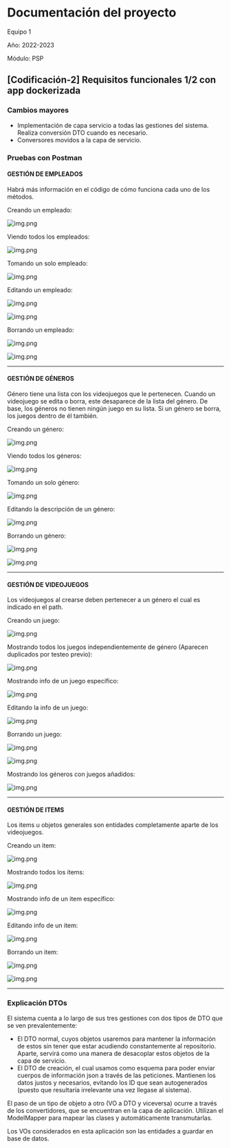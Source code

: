 # Documentación del proyecto
Equipo 1

Año: 2022-2023

Módulo: PSP

## [Codificación-2] Requisitos funcionales 1/2 con app dockerizada

### Cambios mayores

* Implementación de capa servicio a todas las gestiones del sistema. Realiza conversión DTO cuando es necesario.
* Conversores movidos a la capa de servicio.

### Pruebas con Postman

#### GESTIÓN DE EMPLEADOS

Habrá más información en el código de cómo funciona cada uno de los métodos.

Creando un empleado:

![img.png](images/doc2img1.png)

Viendo todos los empleados:

![img.png](images/doc2img2.png)

Tomando un solo empleado:

![img.png](images/doc2img3.png)

Editando un empleado:

![img.png](images/doc2img4.png)

![img.png](images/doc2img4_1.png)

Borrando un empleado:

![img.png](images/doc2img5.png)

![img.png](images/doc2img5_1.png)

----

#### GESTIÓN DE GÉNEROS

Género tiene una lista con los videojuegos que le pertenecen. Cuando un videojuego se edita o borra, este desaparece de la lista del género.
De base, los géneros no tienen ningún juego en su lista. Si un género se borra, los juegos dentro de él también.

Creando un género:

![img.png](images/doc2img6.png)

Viendo todos los géneros:

![img.png](images/doc2img7.png)

Tomando un solo género:

![img.png](images/doc2img8.png)

Editando la descripción de un género:

![img.png](images/doc2img9.png)

Borrando un género:

![img.png](images/doc2img10.png)

![img.png](images/doc2img10_1.png)

----

#### GESTIÓN DE VIDEOJUEGOS

Los videojuegos al crearse deben pertenecer a un género el cual es indicado en el path.

Creando un juego:

![img.png](images/doc2img11.png)

Mostrando todos los juegos independientemente de género (Aparecen duplicados por testeo previo):

![img.png](images/doc2img12.png)

Mostrando info de un juego específico:

![img.png](images/doc2img13.png)

Editando la info de un juego:

![img.png](images/doc2img14.png)

Borrando un juego:

![img.png](images/doc2img15.png)

![img.png](images/doc2img15_1.png)

Mostrando los géneros con juegos añadidos:

![img.png](images/doc2img16.png)

----

#### GESTIÓN DE ITEMS

Los items u objetos generales son entidades completamente aparte de los videojuegos.

Creando un item:

![img.png](images/doc2img17.png)

Mostrando todos los items:

![img.png](images/doc2img18.png)

Mostrando info de un item específico:

![img.png](images/doc2img19.png)

Editando info de un item:

![img.png](images/doc2img20.png)

Borrando un item:

![img.png](images/doc2img21.png)

![img.png](images/doc2img22.png)

----

### Explicación DTOs

El sistema cuenta a lo largo de sus tres gestiones con dos tipos de DTO que se ven prevalentemente:

* El DTO normal, cuyos objetos usaremos para mantener la información de estos sin tener que estar acudiendo constantemente al repositorio. Aparte, servirá como una manera de desacoplar estos objetos de la capa de servicio.
* El DTO de creación, el cual usamos como esquema para poder enviar cuerpos de información json a través de las peticiones. Mantienen los datos justos y necesarios, evitando los ID que sean autogenerados (puesto que resultaría irrelevante una vez llegase al sistema).

El paso de un tipo de objeto a otro (VO a DTO y viceversa) ocurre a través de los convertidores, que se encuentran en la capa de aplicación. Utilizan el ModelMapper para mapear las clases y automáticamente transmutarlas.

Los VOs considerados en esta aplicación son las entidades a guardar en base de datos.